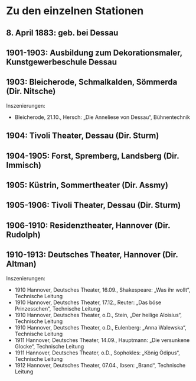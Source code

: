 # Zu den einzelnen Stationen


## 8. April 1883: geb. bei Dessau

## 1901-1903: Ausbildung zum Dekorationsmaler, Kunstgewerbeschule Dessau

## 1903: Bleicherode, Schmalkalden, Sömmerda (Dir. Nitsche)

Inszenierungen:

- Bleicherode, 21.10., Hersch: „Die Anneliese von Dessau“, Bühnentechnik 

## 1904: Tivoli Theater, Dessau (Dir. Sturm)

## 1904-1905: Forst, Spremberg, Landsberg (Dir. Immisch)

## 1905: Küstrin, Sommertheater (Dir. Assmy)

## 1905-1906: Tivoli Theater, Dessau (Dir. Sturm)

## 1906-1910: Residenztheater, Hannover (Dir. Rudolph)

## 1910-1913: Deutsches Theater, Hannover (Dir. Altman)

Inszenierungen:

- 1910 Hannover, Deutsches Theater, 16.09., Shakespeare: „Was ihr wollt“, Technische Leitung
- 1910 Hannover, Deutsches Theater, 17.12., Reuter: „Das böse Prinzesschen“, Technische Leitung
- 1910 Hannover, Deutsches Theater, o.D., Stein, „Der heilige Aloisius“, Technische Leitung
- 1910 Hannover, Deutsches Theater, o.D., Eulenberg: „Anna Walewska“, Technische Leitung
- 1911 Hannover, Deutsches Theater, 14.09., Hauptmann: „Die versunkene Glocke“, Technische Leitung
- 1911 Hannover, Deutsches Theater, o.D., Sophokles: „König Ödipus“, Technische Leitung
- 1912 Hannover, Deutsches Theater, 07.04., Ibsen: „Brand“, Technische Leitung


